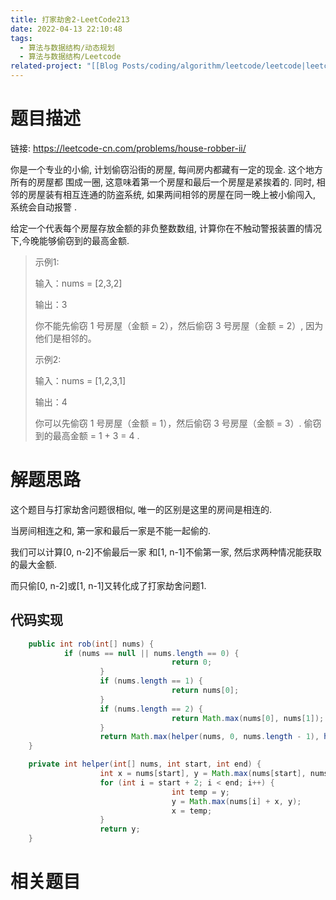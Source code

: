 ```yaml
---
title: 打家劫舍2-LeetCode213
date: 2022-04-13 22:10:48
tags:
  - 算法与数据结构/动态规划
  - 算法与数据结构/Leetcode
related-project: "[[Blog Posts/coding/algorithm/leetcode/leetcode|leetcode]]"
---
```


# 题目描述

链接: https://leetcode-cn.com/problems/house-robber-ii/

你是一个专业的小偷, 计划偷窃沿街的房屋, 每间房内都藏有一定的现金. 这个地方所有的房屋都 围成一圈, 这意味着第一个房屋和最后一个房屋是紧挨着的. 同时, 相邻的房屋装有相互连通的防盗系统, 如果两间相邻的房屋在同一晚上被小偷闯入, 系统会自动报警 .

给定一个代表每个房屋存放金额的非负整数数组, 计算你在不触动警报装置的情况下,今晚能够偷窃到的最高金额.

> 示例1:
>
> 输入：nums = [2,3,2]
>
> 输出：3
>
> 你不能先偷窃 1 号房屋（金额 = 2），然后偷窃 3 号房屋（金额 = 2）, 因为他们是相邻的。
>
> 示例2:
>
>  输入：nums = [1,2,3,1]
>
> 输出：4
>
> 你可以先偷窃 1 号房屋（金额 = 1），然后偷窃 3 号房屋（金额 = 3）.    偷窃到的最高金额 = 1 + 3 = 4 .

<!--more-->

# 解题思路

这个题目与打家劫舍问题很相似, 唯一的区别是这里的房间是相连的.

当房间相连之和, 第一家和最后一家是不能一起偷的. 

我们可以计算[0, n-2]不偷最后一家 和[1, n-1]不偷第一家, 然后求两种情况能获取的最大金额.

而只偷[0, n-2]或[1, n-1]又转化成了打家劫舍问题1.

## 代码实现

```java
	public int rob(int[] nums) {
		    if (nums == null || nums.length == 0) {
							        return 0;
				    }
				    if (nums.length == 1) {
		    					    return nums[0];
				    }
		    		if (nums.length == 2) {
		    		    			return Math.max(nums[0], nums[1]);
				    }
		    		return Math.max(helper(nums, 0, nums.length - 1), helper(nums, 1, nums.length));
	}

	private int helper(int[] nums, int start, int end) {
				    int x = nums[start], y = Math.max(nums[start], nums[start + 1]);
		    		for (int i = start + 2; i < end; i++) {
		    		    			int temp = y;
		    		    			y = Math.max(nums[i] + x, y);
		    		    			x = temp;
		    		}
		    		return y;
	}
```

# 相关题目

